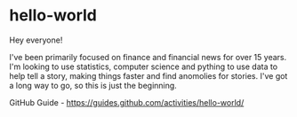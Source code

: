 # hello-world

Hey everyone!

I've been primarily focused on finance and financial news for over 15 years. 
I'm looking to use statistics, computer science and pything to use data to help tell a story, making things faster
and find anomolies for stories. I've got a long way to go, so this is just the beginning.


GitHub Guide - https://guides.github.com/activities/hello-world/
